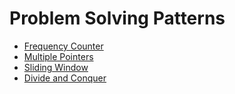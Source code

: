 # Problem Solving Patterns

* [Frequency Counter](frequency-counter)
* [Multiple Pointers](multiple-pointers)
* [Sliding Window](sliding-window)
* [Divide and Conquer](divide-and-conquer)

